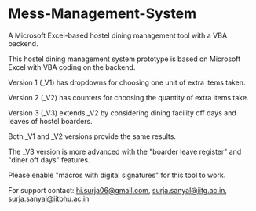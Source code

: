 # Mess-Management-System
A Microsoft Excel-based hostel dining management tool with a VBA backend.

This hostel dining management system prototype is based on Microsoft Excel with VBA coding on the backend.

Version 1 (_V1) has dropdowns for choosing one unit of extra items taken.

Version 2 (_V2) has counters for choosing the quantity of extra items take.

Version 3 (_V3) extends _V2 by considering dining facility off days and leaves of hostel boarders.

Both _V1 and _V2 versions provide the same results.

The _V3 version is more advanced with the "boarder leave register" and "diner off days" features.

Please enable "macros with digital signatures" for this tool to work.


For support contact:
hi.surja06@gmail.com, surja.sanyal@iitg.ac.in, surja.sanyal@iitbhu.ac.in
